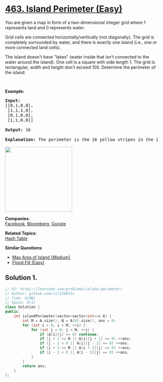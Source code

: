 # [463. Island Perimeter (Easy)](https://leetcode.com/problems/island-perimeter/)

<p>You are given a map in form of a two-dimensional integer grid where 1 represents land and 0 represents water.</p>

<p>Grid cells are connected horizontally/vertically (not diagonally). The grid is completely surrounded by water, and there is exactly one island (i.e., one or more connected land cells).</p>

<p>The island doesn't have "lakes" (water inside that isn't connected to the water around the island). One cell is a square with side length 1. The grid is rectangular, width and height don't exceed 100. Determine the perimeter of the island.</p>

<p>&nbsp;</p>

<p><b>Example:</b></p>

<pre><strong>Input:</strong>
[[0,1,0,0],
 [1,1,1,0],
 [0,1,0,0],
 [1,1,0,0]]

<strong>Output:</strong> 16

<strong>Explanation:</strong> The perimeter is the 16 yellow stripes in the image below:

<img src="https://assets.leetcode.com/uploads/2018/10/12/island.png" style="width: 221px; height: 213px;">
</pre>


**Companies**:  
[Facebook](https://leetcode.com/company/facebook), [Bloomberg](https://leetcode.com/company/bloomberg), [Google](https://leetcode.com/company/google)

**Related Topics**:  
[Hash Table](https://leetcode.com/tag/hash-table/)

**Similar Questions**:
* [Max Area of Island (Medium)](https://leetcode.com/problems/max-area-of-island/)
* [Flood Fill (Easy)](https://leetcode.com/problems/flood-fill/)

## Solution 1.

```cpp
// OJ: https://leetcode.com/problems/island-perimeter/
// Author: github.com/lzl124631x
// Time: O(MN)
// Space: O(1)
class Solution {
public:
    int islandPerimeter(vector<vector<int>>& A) {
        int M = A.size(), N = A[0].size(), ans = 0;
        for (int i = 0; i < M; ++i) {
            for (int j = 0; j < N; ++j) {
                if (A[i][j] == 0) continue;
                if (j + 1 >= N || A[i][j + 1] == 0) ++ans;
                if (j - 1 < 0 || A[i][j - 1] == 0) ++ans;
                if (i + 1 >= M || A[i + 1][j] == 0) ++ans;
                if (i - 1 < 0 || A[i - 1][j] == 0) ++ans;
            }
        }
        return ans;
    }
};
```
